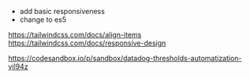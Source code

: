 - add basic responsiveness
- change to es5

https://tailwindcss.com/docs/align-items
https://tailwindcss.com/docs/responsive-design

https://codesandbox.io/p/sandbox/datadog-thresholds-automatization-vjl94z
